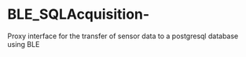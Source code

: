 # BLE_SQLAcquisition-
Proxy interface for the transfer of sensor data to a postgresql database using BLE
